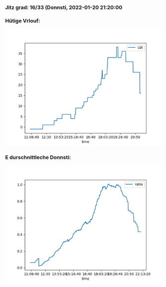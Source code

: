 ### Jitz grad: 16/33 (Donnsti, 2022-01-20 21:20:00

### Hütige Vrlouf:
![Graph](Today.png)

### E durschnittleche Donnsti:
![Graph](Donnsti.png)